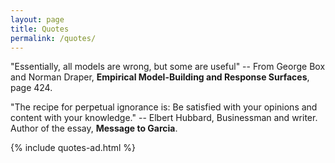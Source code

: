 ```yaml
---
layout: page
title: Quotes
permalink: /quotes/
---
```


"Essentially, all models are wrong, but some are useful"
-- From George Box and Norman Draper, **Empirical Model-Building and Response Surfaces**, page 424.

"The recipe for perpetual ignorance is:
Be satisfied with your opinions and
content with your knowledge."
-- Elbert Hubbard, Businessman and writer. Author of the essay, **Message to Garcia**.

{% include quotes-ad.html %}



